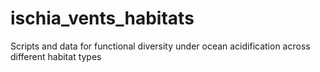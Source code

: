 # ischia_vents_habitats
Scripts and data for functional diversity under ocean acidification across different habitat types
